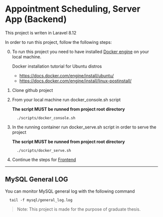 # Appointment Scheduling, Server App (Backend)
This project is writen in Laravel 8.12

In order to run this project, follow the following steps:

0. To run this project you need to have installed [Docker engine](https://www.docker.com/) on your local machine.

    Docker installation tutorial for Ubuntu distros
    * https://docs.docker.com/engine/install/ubuntu/
    * https://docs.docker.com/engine/install/linux-postinstall/

1. Clone github project

2. From your local machine run docker_console.sh script
  
      **The script MUST be runned from project root directory**

    ```
      ./scripts/docker_console.sh
    ```
3. In the running container run docker_serve.sh script in order to serve the project
      
      **The script MUST be runned from project root directory**
    ```
      ./scripts/docker_serve.sh
    ```
4. Continue the steps for [Frontend](https://github.com/makso94/scheduling-app-frontend)
----------

## MySQL General LOG
You can monitor MySQL general log with the following command
```
  tail -f mysql/general_log.log
```

> Note: This project is made for the purpose of graduate thesis.
